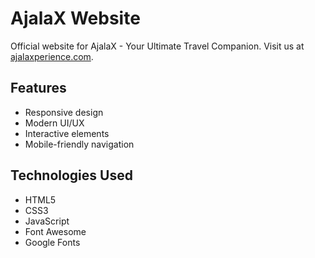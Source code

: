 # AjalaX Website

Official website for AjalaX - Your Ultimate Travel Companion. Visit us at [ajalaxperience.com](https://ajalaxperience.com).

## Features

- Responsive design
- Modern UI/UX
- Interactive elements
- Mobile-friendly navigation

## Technologies Used

- HTML5
- CSS3
- JavaScript
- Font Awesome
- Google Fonts